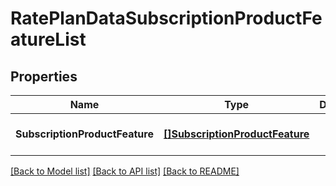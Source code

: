 # RatePlanDataSubscriptionProductFeatureList

## Properties
Name | Type | Description | Notes
------------ | ------------- | ------------- | -------------
**SubscriptionProductFeature** | [**[]SubscriptionProductFeature**](SubscriptionProductFeature.md) |  | [optional] [default to null]

[[Back to Model list]](../README.md#documentation-for-models) [[Back to API list]](../README.md#documentation-for-api-endpoints) [[Back to README]](../README.md)


